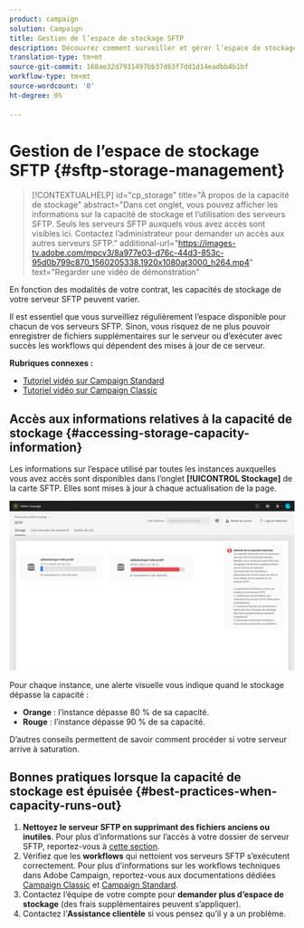 ```yaml
---
product: campaign
solution: Campaign
title: Gestion de l’espace de stockage SFTP
description: Découvrez comment surveiller et gérer l’espace de stockage de votre serveur SFTP
translation-type: tm+mt
source-git-commit: 168ae32d7931497bb37d63f7dd1d14eadbb4b1bf
workflow-type: tm+mt
source-wordcount: '0'
ht-degree: 0%

---
```



# Gestion de l’espace de stockage SFTP {#sftp-storage-management}

>[!CONTEXTUALHELP]
>id="cp_storage"
>title="À propos de la capacité de stockage"
>abstract="Dans cet onglet, vous pouvez afficher les informations sur la capacité de stockage et l’utilisation des serveurs SFTP. Seuls les serveurs SFTP auxquels vous avez accès sont visibles ici. Contactez l’administrateur pour demander un accès aux autres serveurs SFTP."
>additional-url="https://images-tv.adobe.com/mpcv3/8a977e03-d76c-44d3-853c-95d0b799c870_1560205338.1920x1080at3000_h264.mp4" text="Regarder une vidéo de démonstration"

En fonction des modalités de votre contrat, les capacités de stockage de votre serveur SFTP peuvent varier.

Il est essentiel que vous surveilliez régulièrement l’espace disponible pour chacun de vos serveurs SFTP. Sinon, vous risquez de ne plus pouvoir enregistrer de fichiers supplémentaires sur le serveur ou d’exécuter avec succès les workflows qui dépendent des mises à jour de ce serveur.

**Rubriques connexes :**

* [Tutoriel vidéo sur Campaign Standard](https://docs.adobe.com/content/help/en/campaign-standard-learn/tutorials/administrating/control-panel/monitoring-server-capacity-allow-listing-adding-ssh-key.html)
* [Tutoriel vidéo sur Campaign Classic](https://docs.adobe.com/content/help/en/campaign-learn/campaign-classic-tutorials/administrating/control-panel-acc/monitoring-server-capacity-allow-listing-adding-ssh-key.html)

## Accès aux informations relatives à la capacité de stockage {#accessing-storage-capacity-information}

Les informations sur l’espace utilisé par toutes les instances auxquelles vous avez accès sont disponibles dans l’onglet **[!UICONTROL Stockage]** de la carte SFTP. Elles sont mises à jour à chaque actualisation de la page.

![](assets/control_panel_space.png)

Pour chaque instance, une alerte visuelle vous indique quand le stockage dépasse la capacité :

* **Orange** : l’instance dépasse 80 % de sa capacité.
* **Rouge** : l’instance dépasse 90 % de sa capacité.

D’autres conseils permettent de savoir comment procéder si votre serveur arrive à saturation.

## Bonnes pratiques lorsque la capacité de stockage est épuisée {#best-practices-when-capacity-runs-out}

1. **Nettoyez le serveur SFTP en supprimant des fichiers anciens ou inutiles**. Pour plus d’informations sur l’accès à votre dossier de serveur SFTP, reportez-vous à [cette section](../../sftp/using/logging-into-sftp-server.md).
1. Vérifiez que les **workflows** qui nettoient vos serveurs SFTP s’exécutent correctement. Pour plus d’informations sur les workflows techniques dans Adobe Campaign, reportez-vous aux documentations dédiées [Campaign Classic](https://docs.campaign.adobe.com/doc/AC/en/WKF__General_operation_Building_a_workflow.html#Technical_workflows) et [Campaign Standard](https://helpx.adobe.com/fr/campaign/standard/administration/using/technical-workflows.html).
1. Contactez l’équipe de votre compte pour **demander plus d’espace de stockage** (des frais supplémentaires peuvent s’appliquer).
1. Contactez l’**Assistance clientèle** si vous pensez qu’il y a un problème.
